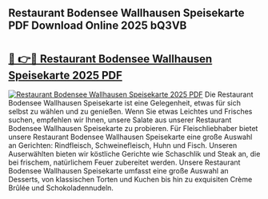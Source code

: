 ## Restaurant Bodensee Wallhausen Speisekarte PDF Download Online 2025 bQ3VB

# <h2><a href="http://gc7ukwe.nevu.top/?p=Restaurant+Bodensee+Wallhausen+Speisekarte">🔗 👉🔴 Restaurant Bodensee Wallhausen Speisekarte 2025 PDF</a></h2>

[![Restaurant Bodensee Wallhausen Speisekarte 2025 PDF](https://i.imgur.com/dBaPXMq.png)](http://gc7ukwe.nevu.top/?p=Restaurant+Bodensee+Wallhausen+Speisekarte)
Die Restaurant Bodensee Wallhausen Speisekarte ist eine Gelegenheit, etwas für sich selbst zu wählen und zu genießen. Wenn Sie etwas Leichtes und Frisches suchen, empfehlen wir Ihnen, unsere Salate aus unserer Restaurant Bodensee Wallhausen Speisekarte zu probieren. Für Fleischliebhaber bietet unsere Restaurant Bodensee Wallhausen Speisekarte eine große Auswahl an Gerichten: Rindfleisch, Schweinefleisch, Huhn und Fisch. Unseren Auserwählten bieten wir köstliche Gerichte wie Schaschlik und Steak an, die bei frischem, natürlichem Feuer zubereitet werden. Unsere Restaurant Bodensee Wallhausen Speisekarte umfasst eine große Auswahl an Desserts, von klassischen Torten und Kuchen bis hin zu exquisiten Crème Brûlée und Schokoladennudeln.
